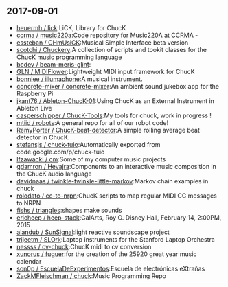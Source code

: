 ## 2017-09-01

* [heuermh / lick](https://github.com/heuermh/lick):LiCK, Library for ChucK
* [ccrma / music220a](https://github.com/ccrma/music220a):Code repository for Music220A at CCRMA -
* [essteban / CHmUsiCK](https://github.com/essteban/CHmUsiCK):Musical Simple Interface beta version
* [scotchi / Chuckery](https://github.com/scotchi/Chuckery):A collection of scripts and tookit classes for the ChucK music programming language
* [bcdev / beam-meris-glint](https://github.com/bcdev/beam-meris-glint):
* [GLN / MIDIFlower](https://github.com/GLN/MIDIFlower):Lightweight MIDI input framework for ChucK
* [bonniee / illumaphone](https://github.com/bonniee/illumaphone):A musical instrument.
* [concrete-mixer / concrete-mixer](https://github.com/concrete-mixer/concrete-mixer):An ambient sound jukebox app for the Raspberry Pi
* [jkant76 / Ableton-ChucK-01](https://github.com/jkant76/Ableton-ChucK-01):Using ChucK as an External Instrument in Ableton Live
* [casperschipper / ChucK-Tools](https://github.com/casperschipper/ChucK-Tools):My tools for chuck, work in progress !
* [mtiid / robots](https://github.com/mtiid/robots):A general repo for all of our robot code!
* [RemyPorter / ChucK-beat-detector](https://github.com/RemyPorter/ChucK-beat-detector):A simple rolling average beat detector in ChucK.
* [stefansjs / chuck-tuio](https://github.com/stefansjs/chuck-tuio):Automatically exported from code.google.com/p/chuck-tuio
* [lfzawacki / cm](https://github.com/lfzawacki/cm):Some of my computer music projects
* [gdamron / Hevajra](https://github.com/gdamron/Hevajra):Components to an interactive music composition in the ChucK audio language
* [davidnaas / twinkle-twinkle-little-markov](https://github.com/davidnaas/twinkle-twinkle-little-markov):Markov chain examples in chuck
* [rolodato / cc-to-nrpn](https://github.com/rolodato/cc-to-nrpn):ChucK scripts to map regular MIDI CC messages to NRPN
* [fishs / triangles](https://github.com/fishs/triangles):shapes make sounds
* [ericheep / heep-stack](https://github.com/ericheep/heep-stack):CalArts, Roy O. Disney Hall, February 14, 2:00PM, 2015
* [alandub / SunSignal](https://github.com/alandub/SunSignal):light reactive soundscape project
* [trijeetm / SLOrk](https://github.com/trijeetm/SLOrk):Laptop instruments for the Stanford Laptop Orchestra
* [nessss / cv-chuck](https://github.com/nessss/cv-chuck):ChucK midi to cv conversion
* [xunorus / fuguer](https://github.com/xunorus/fuguer):for the creation of the 25920 great year music calendar
* [son0p / EscuelaDeExperimentos](https://github.com/son0p/EscuelaDeExperimentos):Escuela de electrónicas eXtrañas
* [ZackMFleischman / chuck](https://github.com/ZackMFleischman/chuck):Music Programming Repo
